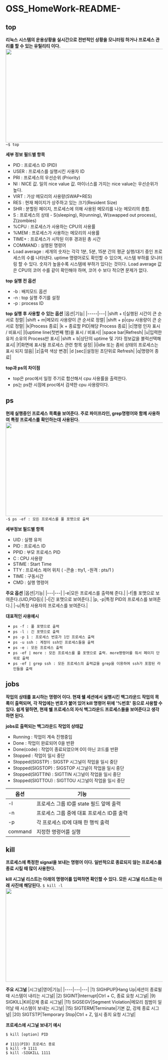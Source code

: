 # OSS_HomeWork-README-


## top
**리눅스 시스템의 운용상황을 실시간으로 전반적인 상황을 모니터링 하거나 프로세스 관리를 할 수 있는 유틸리티 이다.**
 <img src="https://user-images.githubusercontent.com/105004850/170911224-9a389932-6971-43e4-8a1d-615b7880d97d.PNG" width="1100" height="300">
 `~$ top`
 
 **세부 정보 필드별 항목**
 * PID : 프로세스 ID (PID)
 * USER : 프로세스를 실행시킨 사용자 ID
 * PRI : 프로세스의 우선순위 (Priority)
 * NI : NICE 값. 일의 nice value 값. 마이너스를 가지는 nice value는 우선순위가 높다.
 * VIRT : 가상 메모리의 사용량(SWAP+RES)
 * RES : 현재 페이지가 상주하고 있는 크기(Resident Size)
 * SHR : 분할된 페이지, 프로세스에 의해 사용된 메모리를 나눈 메모리의 총합.
 * S : 프로세스의 상태 - S(sleeping), R(running), W(swapped out process), Z(zombies)
 * %CPU : 프로세스가 사용하는 CPU의 사용률
 * %MEM : 프로세스가 사용하는 메모리의 사용률
 * TIME+ : 프로세스가 시작된 이후 경과된 총 시간
 * COMMAND : 실행된 명령어
 * Load average : 세개의 숫자는 각각 1분, 5분, 15분 간의 평균 실행/대기 중인 프로세스의 수를 나타낸다. uptime 명령어로도 확인할 수 있으며, 시스템 부하를 모니터링 할 수 있다. 숫자가 높을수록 시스템에 부하가 있다는 것이다. Load average 값은 CPU의 코어 수를 같이 확인해야 하며, 코어 수 보다 적으면 문제가 없다.

**top 실행 전 옵션**
* -b : 배치모드 옵션
* -n : top 실행 주기를 설정
* -p : process ID

**top 실행 후 사용할 수 있는 옵션**
|옵션|기능|
|-----|---|
|shift + t|실행된 시간이 큰 순서로 정렬|
|shift + m|메모리 사용량이 큰 순서로 정렬|
|shift + p|cpu 사용량이 큰 순서로 정렬|
|k|Process 종료|
|k + 종료할 PID|해당 Process 종료|
|c|명령 인자 표시 / 비표시|
|l|uptime line(첫번째 행)을 표시 / 비표시|
|space bar|Refresh|
|u|입력한 유저 소유의 Process만 표시|
|shift + b|상단의 uptime 및 기타 정보값을 블럭선택해 표시|
|f|화면에 표시될 프로세스 관련 항목 설정|
|i|idle 또는 좀비 상태의 프로세스는 표시 되지 않음|
|z|출력 색상 변경|
|d &#91;sec&#93;|설정된 초단위로 Refresh|
|q|명령어 종료|

**top과 ps의 차이점**
* top은 proc에서 일정 주기로 합산해서 cpu 사용률을 출력한다.
* ps는 ps한 시점에 proc에서 검색한 cpu 사용량이다.


## ps
**현재 실행중인 프로세스 목록을 보여준다. 주로 파이프라인, grep명령어와 함께 사용하여 특정 프로세스를 확인하는데 사용된다.**
<img src="https://user-images.githubusercontent.com/105004850/170917879-2becd5d4-20f6-4d0a-a1ae-6b895e0be475.PNG" width="1100" height="300">
`-$ ps -ef : 모든 프로세스를 풀 포맷으로 출력`

**세부정보 필드별 항목**
* UID : 실행 유저
* PID : 프로세스 ID
* PPID : 부모 프로세스 PID
* C : CPU 사용량
* STIME : Start Time
* TTY : 프로세스 제어 위치 ( -콘솔 : tty1, -원격 : pts/1 )
* TIME : 구동시간
* CMD : 실행 명령어

**주요 옵션**
|옵션|기능|
|---|---|
|-e|모든 프로세스를 출력해 준다.|
|-f|풀 포맷으로 보여준다.(UID,PID등)|
|-l|긴 포맷으로 보여준다.|
|p, -p|특정 PID의 프로세스를 보여준다.|
|-u|특정 사용자의 프로세스를 보여준다.|

**대표적인 사용예시**
* `ps -f : 풀 포맷으로 출력`
* `ps -l : 긴 포맷으로 출력`
* `ps -p 1 : 프로세스 번호가 1인 프로세스 출력`
* `ps -u ssh : 계정이 ssh인 프로세스들을 출력`
* `ps -e : 모든 프로세스 출력`
* `ps -ef | more : 모든 프로세스를 풀 포맷으로 출력. more명령어를 줘서 페이지 단위로 출력`
* `ps -ef | grep ssh : 모든 프로세스의 출력값을 grep을 이용하여 ssh가 포함된 라인들을 출력`

## jobs
**작업의 상태를 표시하는 명령어 이다. 현재 쉘 세션에서 실행시킨 백그라운드 작업의 목록이 출력되며, 각 작업에는 번호가 붙어 있어 kill 명령어 뒤에 '%번호' 등으로 사용할 수 있다. 쉽게 말하면, 현재 쉘 프로세스의 자식 백그라운드 프로세스들을 보여준다고 생각하면 된다.**

**jobs로 출력되는 백그라운드 작업의 상태값**
* Running : 작업이 계속 진행중임
* Done : 작업이 완료되어 0을 반환
* Done(code) : 작업이 종료되었으며 0이 아닌 코드를 반환
* Stopped : 작업이 일시 중단
* Stopped(SIGSTP) : SIGSTP 시그널이 작업을 일시 중단
* Stopped(SIGSTOP) : SIGSTOP 시그널이 작업을 일시 중단
* Stopped(SIGTTIN) : SIGTTIN 시그널이 작업을 일시 중단
* Stopped(SIGTTOU) : SIGTTOU 시그널이 작업을 일시 중단

|옵션|기능|
|---|---|
|-l|프로세스 그룹 ID를 state 필드 앞에 출력|
|-n|프로세스 그룹 중에 대표 프로세스 ID를 출력|
|-p|각 프로세스 ID에 대해 한 행씩 출력|
|command|지정한 명령어를 실행|


## kill
**프로세스에 특정한 signal을 보내는 명령어 이다. 일반적으로 종료되지 않는 프로세스를 종료 시킬 때 많이 사용한다.**

**kill 시그널 리스트는 아래의 명령어를 입력하면 확인할 수 있다. 모든 시그널 리스트는 아래 사진에 해당된다.**
`$ kill -l`
<img src="https://user-images.githubusercontent.com/105004850/170922569-964e9fe0-46b3-4cc2-b04d-f97f4355bbaf.PNG" width="1100" height="300">

**주요 시그널**
|시그널|영어|기능|
|----|---|---|
|1) SIGHPUP|Hang Up|세션이 종료될 때 시스템이 내리는 시그널|
|2) SIGINT|Interrupt|Ctrl + C, 종료 요청 시그널|
|9) SIGKILL|Kill|강제 종료 시그널|
|11) SiGSEGV|Segment Violation|메모리 침범이 일어날 때 시스템이 보내는 시그널|
|15) SIGTERM|Terminate|기본 값, 강제 종료 시그널|
|20) SIGTSTP|Temporary Stop|Ctrl + Z, 일시 중지 요청 시그널|

**프로세스에 시그널 보내기 예시**
```
$ kill [option] PID

# 1111(PID) 프로세스 종료
$ kill -9 1111
$ kill -SIGKILL 1111
```




